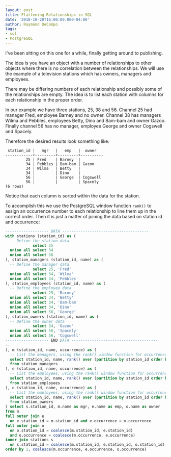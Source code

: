 ```yaml
---
layout: post
title: Flattening Relationships in SQL
date: '2018-10-28T16:00:00.000-04:00'
author: Raymond DeCampo
tags:
- sql
- PostgreSQL
---
```


I've been sitting on this one for a while, finally getting around to publishing.

The idea is you have an object with a number of relationships to other objects
where there is no correlation between the relationships.  We will use the 
example of a television stations which has owners, managers and employees.

There may be differing numbers of each relationship and possibly some of the 
relationships are empty.  The idea is to list each station with columns for 
each relationship in the proper order.

In our example we have three stations, 25, 38 and 56.  Channel 25 had manager Fred, employee Barney and no owner.  Channel 38 has managers Wilma and Pebbles, employees Betty, Dino and Bam-bam and owner Gazoo.  Finally channel 56 has no manager, employee George and owner Cogswell and Spacely.

Therefore the desired results look something like:

```
 station_id |   mgr   |   emp   |  owner   
------------+---------+---------+----------
         25 | Fred    | Barney  | 
         34 | Pebbles | Bam-bam | Gazoo
         34 | Wilma   | Betty   | 
         34 |         | Dino    | 
         56 |         | George  | Cogswell
         56 |         |         | Spacely
(6 rows)
```

Notice that each column is sorted within the data for the station.

To accomplish this we use the PostgreSQL window function ```rank()``` to assign 
an occurrence number to each relationship to line them up in the correct order.
Then it is just a matter of joining the data based on station id and occurrence:

```sql
------------------- DATA --------------------------------------
with stations (station_id) as (
  -- Define the station data
            select 25
  union all select 34
  union all select 56
), station_managers (station_id, name) as (
  -- Define the manager data
            select 25, 'Fred'
  union all select 34, 'Wilma'
  union all select 34, 'Pebbles'
), station_employees (station_id, name) as (
  -- Define the employee data
            select 25, 'Barney'
  union all select 34, 'Betty'
  union all select 34, 'Bam-bam'
  union all select 34, 'Dino'
  union all select 56, 'George'
), station_owners (station_id, name) as (
  -- Define the owner data
            select 34, 'Gazoo'
  union all select 56, 'Spacely'
  union all select 56, 'Cogswell'
------------------- END DATA --------------------------------------
--
), m (station_id, name, occurrence) as (
  -- List the managers, using the rank() window function for occurrence
  select station_id, name, rank() over (partition by station_id order by name)
  from station_managers
), e (station_id, name, occurrence) as (
  -- List the employees, using the rank() window function for occurrence
  select station_id, name, rank() over (partition by station_id order by name)
  from station_employees
), o (station_id, name, occurrence) as (
  -- List the employees, using the rank() window function for occurrence
  select station_id, name, rank() over (partition by station_id order by name)
  from station_owners
) select s.station_id, m.name as mgr, e.name as emp, o.name as owner
from m
full outer join e
  on e.station_id = m.station_id and e.occurrence = m.occurrence
full outer join o
  on o.station_id = coalesce(m.station_id, e.station_id) 
  and o.occurrence = coalesce(m.occurrence, e.occurrence)
inner join stations s
  on s.station_id = coalesce(m.station_id, e.station_id, o.station_id)
order by 1, coalesce(m.occurrence, e.occurrence, o.occurrence)
```
